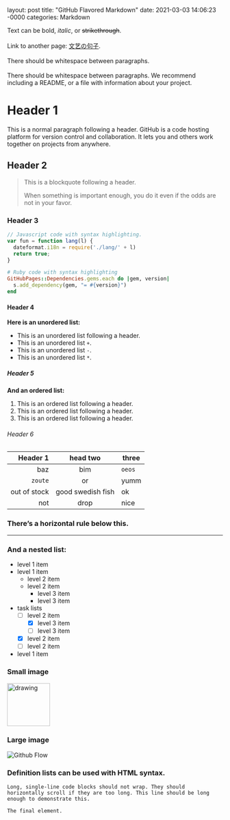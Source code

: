 layout: post
title: "GitHub Flavored Markdown"
date: 2021-03-03 14:06:23 -0000
categories: Markdown

Text can be bold, _italic_, or ~~strikethrough~~.<br />
<br>
Link to another page: [文艺の句子](https://Sorrv.github.io/JuZi.html).<br />
<br>
There should be whitespace between paragraphs.<br />
<br>
There should be whitespace between paragraphs. We recommend including a README, or a file with information about your project.

# Header 1
This is a normal paragraph following a header. GitHub is a code hosting platform for version control and collaboration. It lets you and others work together on projects from anywhere.

## Header 2
> This is a blockquote following a header.
> 
> When something is important enough, you do it even if the odds are not in your favor.

### Header 3
```javascript
// Javascript code with syntax highlighting.
var fun = function lang(l) {
  dateformat.i18n = require('./lang/' + l)
  return true;
}
```
```ruby
# Ruby code with syntax highlighting
GitHubPages::Dependencies.gems.each do |gem, version|
  s.add_dependency(gem, "= #{version}")
end
```

#### Header 4
**Here is an unordered list:**
- This is an unordered list following a header.
- This is an unordered list `+`.
- This is an unordered list `-`.
- This is an unordered list `*`.

##### Header 5
**And an ordered list:**
1. This is an ordered list following a header.
2. This is an ordered list following a header.
3. This is an ordered list following a header.

###### Header 6
| Header 1 |head two | three|
| -: | :-: | --- |
| baz | bim | `oeos` |
|`zoute`| or | yumm|
| out of stock | good swedish fish | ok |
| not | drop | nice |

### There’s a horizontal rule below this.
___

### And a nested list:
- level 1 item
- level 1 item
  - level 2 item
  - level 2 item
    - level 3 item
    - level 3 item 
- task lists
  - [ ] level 2 item
    - [x] level 3 item
    - [ ] level 3 item
  - [x] level 2 item
  - [ ] level 2 item
- level 1 item

### Small image
<img src="https://github.githubassets.com/pinned-octocat.svg" alt="drawing" width="100"/>

### Large image
![Github Flow](https://guides.github.com/activities/hello-world/branching.png)

### Definition lists can be used with HTML syntax.

```
Long, single-line code blocks should not wrap. They should horizontally scroll if they are too long. This line should be long enough to demonstrate this.
```
`The final element.`
